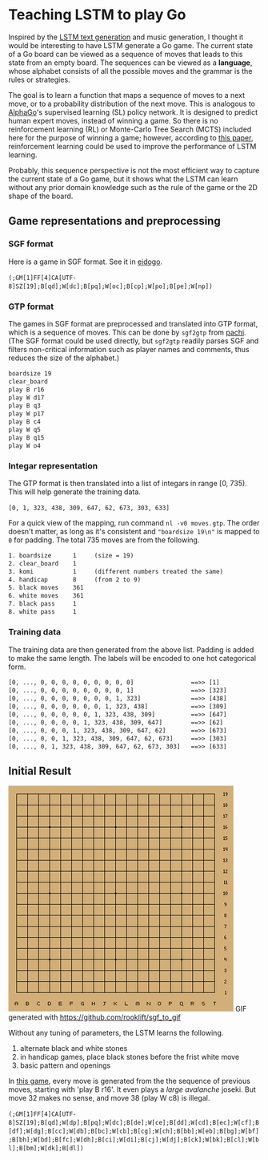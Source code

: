 # Teaching LSTM to play Go

Inspired by the [LSTM text generation](https://github.com/fchollet/keras/blob/master/examples/lstm_text_generation.py) and music generation, I thought it would be interesting to have LSTM generate a Go game. The current state of a Go board can be viewed as a sequence of moves that leads to this state from an empty board. The sequences can be viewed as a **language**, whose alphabet consists of all the possible moves and the grammar is the rules or strategies. 

The goal is to learn a function that maps a sequence of moves to a next move, or to a probability distribution of the next move. This is analogous to [AlphaGo](https://en.wikipedia.org/wiki/AlphaGo)'s supervised learning (SL) policy network. It is designed to predict human expert moves, instead of winning a game. So there is no reinforcement learning (RL) or Monte-Carlo Tree Search (MCTS) included here for the purpose of winning a game; however, according to [this paper](https://arxiv.org/pdf/1611.02796.pdf), reinforcement learning could be used to improve the performance of LSTM learning.

Probably, this sequence perspective is not the most efficient way to capture the current state of a Go game, but it shows what the LSTM can learn without any prior domain knowledge such as the rule of the game or the 2D shape of the board.

## Game representations and preprocessing
### SGF format
Here is a game in SGF format. See it in [eidogo](http://eidogo.com/#yuedAS1F).

`(;GM[1]FF[4]CA[UTF-8]SZ[19];B[qd];W[dc];B[pq];W[oc];B[cp];W[po];B[pe];W[np])`

### GTP format
The games in SGF format are preprocessed and translated into GTP format, which is a sequence of moves. This can be done by `sgf2gtp` from [pachi](https://github.com/openai/pachi-py/blob/master/pachi_py/pachi/tools/sgf2gtp.py). (The SGF format could be used directly, but `sgf2gtp` readily parses SGF and filters non-critical information such as player names and comments, thus reduces the size of the alphabet.)

```
boardsize 19
clear_board
play B r16
play W d17
play B q3
play W p17
play B c4
play W q5
play B q15
play W o4
```

### Integar representation
The GTP format is then translated into a list of integars in range [0, 735). This will help generate the training data.

`[0, 1, 323, 438, 309, 647, 62, 673, 303, 633]`

For a quick view of the mapping, run command `nl -v0 moves.gtp`. The order doesn't matter, as long as it's consistent and `"boardsize 19\n"` is mapped to `0` for padding. The total 735 moves are from the following.

```
1. boardsize      1     (size = 19)
2. clear_board    1
3. komi           1     (different numbers treated the same)
4. handicap       8     (from 2 to 9)
5. black moves    361
6. white moves    361
7. black pass     1
8. white pass     1
```

### Training data
The training data are then generated from the above list. Padding is added to make the same length. The labels will be encoded to one hot categorical form.

```
[0, ..., 0, 0, 0, 0, 0, 0, 0, 0, 0]                ==>> [1]
[0, ..., 0, 0, 0, 0, 0, 0, 0, 0, 1]                ==>> [323]
[0, ..., 0, 0, 0, 0, 0, 0, 0, 1, 323]              ==>> [438]
[0, ..., 0, 0, 0, 0, 0, 0, 1, 323, 438]            ==>> [309]
[0, ..., 0, 0, 0, 0, 0, 1, 323, 438, 309]          ==>> [647]
[0, ..., 0, 0, 0, 0, 1, 323, 438, 309, 647]        ==>> [62]
[0, ..., 0, 0, 0, 1, 323, 438, 309, 647, 62]       ==>> [673]
[0, ..., 0, 0, 1, 323, 438, 309, 647, 62, 673]     ==>> [303]
[0, ..., 0, 1, 323, 438, 309, 647, 62, 673, 303]   ==>> [633]
```

## Initial Result
![generated SGF](lstm.gif)
GIF generated with https://github.com/rooklift/sgf_to_gif

Without any tuning of parameters, the LSTM learns the following.

1. alternate black and white stones
2. in handicap games, place black stones before the frist white move 
3. basic pattern and openings

In [this game](http://eidogo.com/#29VJNhrLX), every move is generated from the the sequence of previous moves, starting with 'play B r16'. It even plays a *large avalanche* joseki. But move 32 makes no sense, and move 38 (play W c8) is illegal.

`(;GM[1]FF[4]CA[UTF-8]SZ[19];B[qd];W[dp];B[pq];W[dc];B[de];W[ce];B[dd];W[cd];B[ec];W[cf];B[df];W[dg];B[cc];W[db];B[bc];W[cb];B[cg];W[ch];B[bb];W[eb];B[bg];W[bf];B[bh];W[bd];B[fc];W[dh];B[ci];W[di];B[cj];W[dj];B[ck];W[bk];B[cl];W[bl];B[bm];W[dk];B[dl])`
